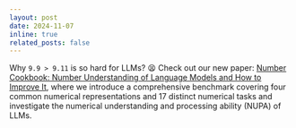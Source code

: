```yaml
---
layout: post
date: 2024-11-07
inline: true
related_posts: false
---
```


Why `9.9 > 9.11` is so hard for LLMs? 😫 Check out our new paper: [Number Cookbook: Number Understanding of Language Models and How to Improve It](https://arxiv.org/abs/2411.03766), where we introduce a comprehensive benchmark covering four common numerical representations and 17 distinct numerical tasks and investigate the numerical understanding and processing ability (NUPA) of LLMs. 

